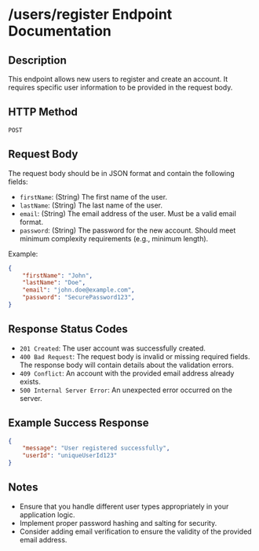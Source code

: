 # /users/register Endpoint Documentation

## Description

This endpoint allows new users to register and create an account. It requires specific user information to be provided in the request body.

## HTTP Method

`POST`

## Request Body

The request body should be in JSON format and contain the following fields:

*   `firstName`: (String) The first name of the user.
*   `lastName`: (String) The last name of the user.
*   `email`: (String) The email address of the user. Must be a valid email format.
*   `password`: (String) The password for the new account.  Should meet minimum complexity requirements (e.g., minimum length).

Example:

```json
{
    "firstName": "John",
    "lastName": "Doe",
    "email": "john.doe@example.com",
    "password": "SecurePassword123",
}
```

## Response Status Codes

*   `201 Created`:  The user account was successfully created.
*   `400 Bad Request`: The request body is invalid or missing required fields.  The response body will contain details about the validation errors.
*   `409 Conflict`: An account with the provided email address already exists.
*   `500 Internal Server Error`: An unexpected error occurred on the server.

## Example Success Response

```json
{
    "message": "User registered successfully",
    "userId": "uniqueUserId123"
}
```

## Notes

*   Ensure that you handle different user types appropriately in your application logic.
*   Implement proper password hashing and salting for security.
*   Consider adding email verification to ensure the validity of the provided email address.
